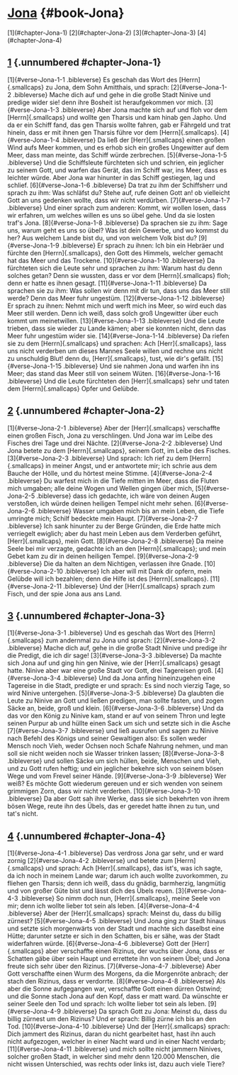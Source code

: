 # [Jona](ch001.xhtml) {#book-Jona}

<div id="chapterlinks-Jona" class="chapterlinks">[1](#chapter-Jona-1) [2](#chapter-Jona-2) [3](#chapter-Jona-3) [4](#chapter-Jona-4) </div>

## [1](#book-Jona) {.unnumbered #chapter-Jona-1}
[1]{#verse-Jona-1-1 .bibleverse} Es geschah das Wort des [Herrn]{.smallcaps} zu Jona, dem Sohn Amitthais, und sprach: [2]{#verse-Jona-1-2 .bibleverse} Mache dich auf und gehe in die große Stadt Ninive und predige wider sie! denn ihre Bosheit ist heraufgekommen vor mich. [3]{#verse-Jona-1-3 .bibleverse} Aber Jona machte sich auf und floh vor dem [Herrn]{.smallcaps} und wollte gen Tharsis und kam hinab gen Japho. Und da er ein Schiff fand, das gen Tharsis wollte fahren, gab er Fährgeld und trat hinein, dass er mit ihnen gen Tharsis führe vor dem [Herrn]{.smallcaps}. 
[4]{#verse-Jona-1-4 .bibleverse} Da ließ der [Herr]{.smallcaps} einen großen Wind aufs Meer kommen, und es erhob sich ein großes Ungewitter auf dem Meer, dass man meinte, das Schiff würde zerbrechen. [5]{#verse-Jona-1-5 .bibleverse} Und die Schiffsleute fürchteten sich und schrien, ein jeglicher zu seinem Gott, und warfen das Gerät, das im Schiff war, ins Meer, dass es leichter würde. Aber Jona war hinunter in das Schiff gestiegen, lag und schlief. [6]{#verse-Jona-1-6 .bibleverse} Da trat zu ihm der Schiffsherr und sprach zu ihm: Was schläfst du? Stehe auf, rufe deinen Gott an! ob vielleicht Gott an uns gedenken wollte, dass wir nicht verdürben. 
[7]{#verse-Jona-1-7 .bibleverse} Und einer sprach zum anderen: Kommt, wir wollen losen, dass wir erfahren, um welches willen es uns so übel gehe. Und da sie losten traf's Jona. [8]{#verse-Jona-1-8 .bibleverse} Da sprachen sie zu ihm: Sage uns, warum geht es uns so übel? Was ist dein Gewerbe, und wo kommst du her? Aus welchem Lande bist du, und von welchem Volk bist du? [9]{#verse-Jona-1-9 .bibleverse} Er sprach zu ihnen: Ich bin ein Hebräer und fürchte den [Herrn]{.smallcaps}, den Gott des Himmels, welcher gemacht hat das Meer und das Trockene. 
[10]{#verse-Jona-1-10 .bibleverse} Da fürchteten sich die Leute sehr und sprachen zu ihm: Warum hast du denn solches getan? Denn sie wussten, dass er vor dem [Herrn]{.smallcaps} floh; denn er hatte es ihnen gesagt. [11]{#verse-Jona-1-11 .bibleverse} Da sprachen sie zu ihm: Was sollen wir denn mit dir tun, dass uns das Meer still werde? Denn das Meer fuhr ungestüm. 
[12]{#verse-Jona-1-12 .bibleverse} Er sprach zu ihnen: Nehmt mich und werft mich ins Meer, so wird euch das Meer still werden. Denn ich weiß, dass solch groß Ungewitter über euch kommt um meinetwillen. 
[13]{#verse-Jona-1-13 .bibleverse} Und die Leute trieben, dass sie wieder zu Lande kämen; aber sie konnten nicht, denn das Meer fuhr ungestüm wider sie. [14]{#verse-Jona-1-14 .bibleverse} Da riefen sie zu dem [Herrn]{.smallcaps} und sprachen: Ach [Herr]{.smallcaps}, lass uns nicht verderben um dieses Mannes Seele willen und rechne uns nicht zu unschuldig Blut! denn du, [Herr]{.smallcaps}, tust, wie dir's gefällt. [15]{#verse-Jona-1-15 .bibleverse} Und sie nahmen Jona und warfen ihn ins Meer; das stand das Meer still von seinem Wüten. [16]{#verse-Jona-1-16 .bibleverse} Und die Leute fürchteten den [Herr]{.smallcaps} sehr und taten dem [Herrn]{.smallcaps} Opfer und Gelübde.

## [2](#book-Jona) {.unnumbered #chapter-Jona-2}
[1]{#verse-Jona-2-1 .bibleverse} Aber der [Herr]{.smallcaps} verschaffte einen großen Fisch, Jona zu verschlingen. Und Jona war im Leibe des Fisches drei Tage und drei Nächte. [2]{#verse-Jona-2-2 .bibleverse} Und Jona betete zu dem [Herrn]{.smallcaps}, seinem Gott, im Leibe des Fisches. [3]{#verse-Jona-2-3 .bibleverse} Und sprach: Ich rief zu dem [Herrn]{.smallcaps} in meiner Angst, und er antwortete mir; ich schrie aus dem Bauche der Hölle, und du hörtest meine Stimme. [4]{#verse-Jona-2-4 .bibleverse} Du warfest mich in die Tiefe mitten im Meer, dass die Fluten mich umgaben; alle deine Wogen und Wellen gingen über mich, [5]{#verse-Jona-2-5 .bibleverse} dass ich gedachte, ich wäre von deinen Augen verstoßen, ich würde deinen heiligen Tempel nicht mehr sehen. [6]{#verse-Jona-2-6 .bibleverse} Wasser umgaben mich bis an mein Leben, die Tiefe umringte mich; Schilf bedeckte mein Haupt. [7]{#verse-Jona-2-7 .bibleverse} Ich sank hinunter zu der Berge Gründen, die Erde hatte mich verriegelt ewiglich; aber du hast mein Leben aus dem Verderben geführt, [Herr]{.smallcaps}, mein Gott. [8]{#verse-Jona-2-8 .bibleverse} Da meine Seele bei mir verzagte, gedachte ich an den [Herrn]{.smallcaps}; und mein Gebet kam zu dir in deinen heiligen Tempel. [9]{#verse-Jona-2-9 .bibleverse} Die da halten an dem Nichtigen, verlassen ihre Gnade. [10]{#verse-Jona-2-10 .bibleverse} Ich aber will mit Dank dir opfern, mein Gelübde will ich bezahlen; denn die Hilfe ist des [Herrn]{.smallcaps}. [11]{#verse-Jona-2-11 .bibleverse} Und der [Herr]{.smallcaps} sprach zum Fisch, und der spie Jona aus ans Land.

## [3](#book-Jona) {.unnumbered #chapter-Jona-3}
[1]{#verse-Jona-3-1 .bibleverse} Und es geschah das Wort des [Herrn]{.smallcaps} zum andernmal zu Jona und sprach: [2]{#verse-Jona-3-2 .bibleverse} Mache dich auf, gehe in die große Stadt Ninive und predige ihr die Predigt, die ich dir sage! 
[3]{#verse-Jona-3-3 .bibleverse} Da machte sich Jona auf und ging hin gen Ninive, wie der [Herr]{.smallcaps} gesagt hatte. Ninive aber war eine große Stadt vor Gott, drei Tagereisen groß. [4]{#verse-Jona-3-4 .bibleverse} Und da Jona anfing hineinzugehen eine Tagereise in die Stadt, predigte er und sprach: Es sind noch vierzig Tage, so wird Ninive untergehen. [5]{#verse-Jona-3-5 .bibleverse} Da glaubten die Leute zu Ninive an Gott und ließen predigen, man sollte fasten, und zogen Säcke an, beide, groß und klein. [6]{#verse-Jona-3-6 .bibleverse} Und da das vor den König zu Ninive kam, stand er auf von seinem Thron und legte seinen Purpur ab und hüllte einen Sack um sich und setzte sich in die Asche [7]{#verse-Jona-3-7 .bibleverse} und ließ ausrufen und sagen zu Ninive nach Befehl des Königs und seiner Gewaltigen also: Es sollen weder Mensch noch Vieh, weder Ochsen noch Schafe Nahrung nehmen, und man soll sie nicht weiden noch sie Wasser trinken lassen; [8]{#verse-Jona-3-8 .bibleverse} und sollen Säcke um sich hüllen, beide, Menschen und Vieh, und zu Gott rufen heftig; und ein jeglicher bekehre sich von seinem bösen Wege und vom Frevel seiner Hände. [9]{#verse-Jona-3-9 .bibleverse} Wer weiß? Es möchte Gott wiederum gereuen und er sich wenden von seinem grimmigen Zorn, dass wir nicht verderben. [10]{#verse-Jona-3-10 .bibleverse} Da aber Gott sah ihre Werke, dass sie sich bekehrten von ihrem bösen Wege, reute ihn des Übels, das er geredet hatte ihnen zu tun, und tat's nicht.

## [4](#book-Jona) {.unnumbered #chapter-Jona-4}
[1]{#verse-Jona-4-1 .bibleverse} Das verdross Jona gar sehr, und er ward zornig [2]{#verse-Jona-4-2 .bibleverse} und betete zum [Herrn]{.smallcaps} und sprach: Ach [Herr]{.smallcaps}, das ist's, was ich sagte, da ich noch in meinem Lande war; darum ich auch wollte zuvorkommen, zu fliehen gen Tharsis; denn ich weiß, dass du gnädig, barmherzig, langmütig und von großer Güte bist und lässt dich des Übels reuen. [3]{#verse-Jona-4-3 .bibleverse} So nimm doch nun, [Herr]{.smallcaps}, meine Seele von mir; denn ich wollte lieber tot sein als leben. [4]{#verse-Jona-4-4 .bibleverse} Aber der [Herr]{.smallcaps} sprach: Meinst du, dass du billig zürnest? [5]{#verse-Jona-4-5 .bibleverse} Und Jona ging zur Stadt hinaus und setzte sich morgenwärts von der Stadt und machte sich daselbst eine Hütte; darunter setzte er sich in den Schatten, bis er sähe, was der Stadt widerfahren würde. [6]{#verse-Jona-4-6 .bibleverse} Gott der [Herr]{.smallcaps} aber verschaffte einen Rizinus, der wuchs über Jona, dass er Schatten gäbe über sein Haupt und errettete ihn von seinem Übel; und Jona freute sich sehr über den Rizinus. [7]{#verse-Jona-4-7 .bibleverse} Aber Gott verschaffte einen Wurm des Morgens, da die Morgenröte anbrach; der stach den Rizinus, dass er verdorrte. [8]{#verse-Jona-4-8 .bibleverse} Als aber die Sonne aufgegangen war, verschaffte Gott einen dürren Ostwind; und die Sonne stach Jona auf den Kopf, dass er matt ward. Da wünschte er seiner Seele den Tod und sprach: Ich wollte lieber tot sein als leben. 
[9]{#verse-Jona-4-9 .bibleverse} Da sprach Gott zu Jona: Meinst du, dass du billig zürnest um den Rizinus? Und er sprach: Billig zürne ich bis an den Tod. 
[10]{#verse-Jona-4-10 .bibleverse} Und der [Herr]{.smallcaps} sprach: Dich jammert des Rizinus, daran du nicht gearbeitet hast, hast ihn auch nicht aufgezogen, welcher in einer Nacht ward und in einer Nacht verdarb; 
[11]{#verse-Jona-4-11 .bibleverse} und mich sollte nicht jammern Ninives, solcher großen Stadt, in welcher sind mehr denn 120.000 Menschen, die nicht wissen Unterschied, was rechts oder links ist, dazu auch viele Tiere?